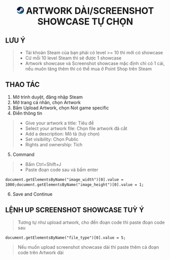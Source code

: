 <h1 align="center"><img width="23px" style="border-radius: 50%" src="https://raw.githubusercontent.com/tori2105/CS2-Ultimate-Guide/refs/heads/main/IMG/Steam_icon_logo.svg.png"> ARTWORK DÀI/SCREENSHOT SHOWCASE TỰ CHỌN</h1>

<h2>LƯU Ý</h2>

> - Tài khoản Steam của bạn phải có level >= 10 thì mới có showcase
> - Cứ mỗi 10 level Steam thì sẽ được 1 showcase
> - Artwork showcase và Screenshot showcase mặc định chỉ có 1 cái, nếu muôn tăng thêm thì có thể mua ở Point Shop trên Steam

## THAO TÁC
1. Mở trình duyệt, đăng nhập Steam
2. Mở trang cá nhân, chọn Artwork
3. Bấm Upload Artwork, chọn Not game specific
4. Điền thông tin
> - Give your artwork a title: Tiêu đề
> - Select your artwork file: Chọn file artwork đã cắt
> - Add a description: Mô tả (tuỳ chọn)
> - Set visibility: Chọn Public
> - Rights and ownership: Tích
5. Command
> - Bấm Ctrl+Shift+J
> - Paste đoạn code sau và bấm enter
```
document.getElementsByName("image_width")[0].value = 1000;document.getElementsByName("image_height")[0].value = 1;
```
6. Save and Continue

## LỆNH UP SCREENSHOT SHOWCASE TUỲ Ý
> Tương tự như upload artwork, cho đến đoạn code thì paste đoạn code sau
```
document.getElementsByName("file_type")[0].value = 5;
```
> Nếu muốn upload screenshot showcase dài thì paste thêm cả đoạn code trên Artwork dài
